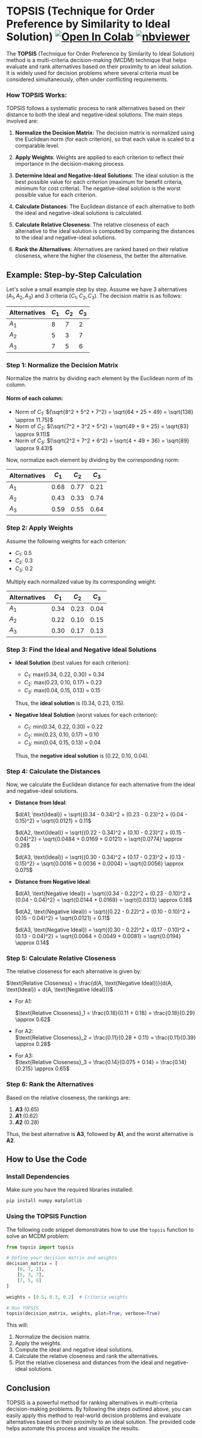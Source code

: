 # TOPSIS (Technique for Order Preference by Similarity to Ideal Solution) <a href="https://colab.research.google.com/github/Pegah-Ardehkhani/Multi-Criteria-Decision-Making/blob/main/1.%20TOPSIS/TOPSIS.ipynb" target="_parent\"><img src="https://colab.research.google.com/assets/colab-badge.svg" alt="Open In Colab"/></a> [![nbviewer](https://img.shields.io/badge/render-nbviewer-orange.svg)](https://nbviewer.org/github/Pegah-Ardehkhani/Multi-Criteria-Decision-Making/blob/main/1.%20TOPSIS/TOPSIS.ipynb)

The **TOPSIS** (Technique for Order Preference by Similarity to Ideal Solution) method is a multi-criteria decision-making (MCDM) technique that helps evaluate and rank alternatives based on their proximity to an ideal solution. It is widely used for decision problems where several criteria must be considered simultaneously, often under conflicting requirements.

### How TOPSIS Works:

TOPSIS follows a systematic process to rank alternatives based on their distance to both the ideal and negative-ideal solutions. The main steps involved are:

1. **Normalize the Decision Matrix**: The decision matrix is normalized using the Euclidean norm (for each criterion), so that each value is scaled to a comparable level.
   
2. **Apply Weights**: Weights are applied to each criterion to reflect their importance in the decision-making process.

3. **Determine Ideal and Negative-Ideal Solutions**: The ideal solution is the best possible value for each criterion (maximum for benefit criteria, minimum for cost criteria). The negative-ideal solution is the worst possible value for each criterion.

4. **Calculate Distances**: The Euclidean distance of each alternative to both the ideal and negative-ideal solutions is calculated.

5. **Calculate Relative Closeness**: The relative closeness of each alternative to the ideal solution is computed by comparing the distances to the ideal and negative-ideal solutions.

6. **Rank the Alternatives**: Alternatives are ranked based on their relative closeness, where the higher the closeness, the better the alternative.

## Example: Step-by-Step Calculation

Let's solve a small example step by step. Assume we have 3 alternatives $(A_1, A_2, A_3)$ and 3 criteria $(C_1, C_2, C_3)$. The decision matrix is as follows:

| Alternatives | $C_1$  | $C_2$  | $C_3$  |
|--------------|-----|-----|-----|
| $A_1$           | 8   | 7   | 2   |
| $A_2$           | 5   | 3   | 7   |
| $A_3$           | 7   | 5   | 6   |

### Step 1: Normalize the Decision Matrix

Normalize the matrix by dividing each element by the Euclidean norm of its column.

#### Norm of each column:
- Norm of $C_1$: $(\sqrt{8^2 + 5^2 + 7^2} = \sqrt{64 + 25 + 49} = \sqrt{138} \approx 11.75)$
- Norm of $C_2$: $(\sqrt{7^2 + 3^2 + 5^2} = \sqrt{49 + 9 + 25} = \sqrt{83} \approx 9.11)$
- Norm of $C_3$: $(\sqrt{2^2 + 7^2 + 6^2} = \sqrt{4 + 49 + 36} = \sqrt{89} \approx 9.43)$

Now, normalize each element by dividing by the corresponding norm:

| Alternatives | $C_1$     | $C_2$     | $C_3$     |
|--------------|--------|--------|--------|
| $A_1$           | 0.68   | 0.77   | 0.21   |
| $A_2$           | 0.43   | 0.33   | 0.74   |
| $A_3$           | 0.59   | 0.55   | 0.64   |

### Step 2: Apply Weights

Assume the following weights for each criterion:
- $C_1$: 0.5
- $C_2$: 0.3
- $C_3$: 0.2

Multiply each normalized value by its corresponding weight:

| Alternatives | $C_1$     | $C_2$     | $C_3$     |
|--------------|----------|----------|----------|
| $A_1$            | 0.34     | 0.23     | 0.04     |
| $A_2$            | 0.22     | 0.10     | 0.15     |
| $A_3$            | 0.30     | 0.17     | 0.13     |

### Step 3: Find the Ideal and Negative Ideal Solutions

- **Ideal Solution** (best values for each criterion):  
  - $C_1$: max(0.34, 0.22, 0.30) = 0.34
  - $C_2$: max(0.23, 0.10, 0.17) = 0.23
  - $C_3$: max(0.04, 0.15, 0.13) = 0.15

  Thus, the **ideal solution** is (0.34, 0.23, 0.15).

- **Negative Ideal Solution** (worst values for each criterion):  
  - $C_1$: min(0.34, 0.22, 0.30) = 0.22
  - $C_2$: min(0.23, 0.10, 0.17) = 0.10
  - $C_3$: min(0.04, 0.15, 0.13) = 0.04

  Thus, the **negative ideal solution** is (0.22, 0.10, 0.04).

### Step 4: Calculate the Distances

Now, we calculate the Euclidean distance for each alternative from the ideal and negative-ideal solutions.

- **Distance from Ideal**:  
  
  $d(A1, \text{Ideal}) = \sqrt{(0.34 - 0.34)^2 + (0.23 - 0.23)^2 + (0.04 - 0.15)^2} = \sqrt{0.0121} = 0.11$
  
  $d(A2, \text{Ideal}) = \sqrt{(0.22 - 0.34)^2 + (0.10 - 0.23)^2 + (0.15 - 0.04)^2} = \sqrt{0.0484 + 0.0169 + 0.0121} = \sqrt{0.0774} \approx 0.28$
  
  $d(A3, \text{Ideal}) = \sqrt{(0.30 - 0.34)^2 + (0.17 - 0.23)^2 + (0.13 - 0.15)^2} = \sqrt{0.0016 + 0.0036 + 0.0004} = \sqrt{0.0056} \approx 0.075$

- **Distance from Negative Ideal**:
  
  $d(A1, \text{Negative Ideal}) = \sqrt{(0.34 - 0.22)^2 + (0.23 - 0.10)^2 + (0.04 - 0.04)^2} = \sqrt{0.0144 + 0.0169} = \sqrt{0.0313} \approx 0.18$
  
  $d(A2, \text{Negative Ideal}) = \sqrt{(0.22 - 0.22)^2 + (0.10 - 0.10)^2 + (0.15 - 0.04)^2} = \sqrt{0.0121} = 0.11$
  
  $d(A3, \text{Negative Ideal}) = \sqrt{(0.30 - 0.22)^2 + (0.17 - 0.10)^2 + (0.13 - 0.04)^2} = \sqrt{0.0064 + 0.0049 + 0.0081} = \sqrt{0.0194} \approx 0.14$

### Step 5: Calculate Relative Closeness

The relative closeness for each alternative is given by:

$\text{Relative Closeness} = \frac{d(A, \text{Negative Ideal})}{d(A, \text{Ideal}) + d(A, \text{Negative Ideal})}$

- For A1:  
  
  $\text{Relative Closeness}_1 = \frac{0.18}{0.11 + 0.18} = \frac{0.18}{0.29} \approx 0.62$
  
- For A2:  
  $\text{Relative Closeness}_2 = \frac{0.11}{0.28 + 0.11} = \frac{0.11}{0.39} \approx 0.28$
  
- For A3:  
  $\text{Relative Closeness}_3 = \frac{0.14}{0.075 + 0.14} = \frac{0.14}{0.215} \approx 0.65$

### Step 6: Rank the Alternatives

Based on the relative closeness, the rankings are:

1. **$A3$** (0.65)
2. **$A1$** (0.62)
3. **$A2$** (0.28)

Thus, the best alternative is **A3**, followed by **A1**, and the worst alternative is **A2**.

## How to Use the Code

### Install Dependencies

Make sure you have the required libraries installed:
```bash
pip install numpy matplotlib


```

### Using the TOPSIS Function

The following code snippet demonstrates how to use the `topsis` function to solve an MCDM problem:

```python
from topsis import topsis

# Define your decision matrix and weights
decision_matrix = [
    [8, 7, 2],
    [5, 3, 7],
    [7, 5, 6]
]

weights = [0.5, 0.3, 0.2]  # Criteria weights

# Run TOPSIS
topsis(decision_matrix, weights, plot=True, verbose=True)
```

This will:
1. Normalize the decision matrix.
2. Apply the weights.
3. Compute the ideal and negative ideal solutions.
4. Calculate the relative closeness and rank the alternatives.
5. Plot the relative closeness and distances from the ideal and negative-ideal solutions.

## Conclusion

TOPSIS is a powerful method for ranking alternatives in multi-criteria decision-making problems. By following the steps outlined above, you can easily apply this method to real-world decision problems and evaluate alternatives based on their proximity to an ideal solution. The provided code helps automate this process and visualize the results.
